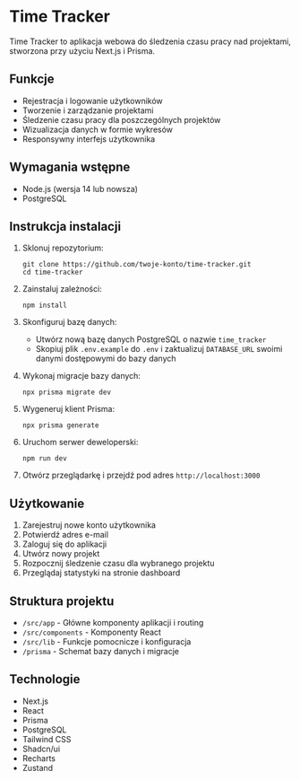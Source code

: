 # Time Tracker

Time Tracker to aplikacja webowa do śledzenia czasu pracy nad projektami, stworzona przy użyciu Next.js i Prisma.

## Funkcje

-   Rejestracja i logowanie użytkowników
-   Tworzenie i zarządzanie projektami
-   Śledzenie czasu pracy dla poszczególnych projektów
-   Wizualizacja danych w formie wykresów
-   Responsywny interfejs użytkownika

## Wymagania wstępne

-   Node.js (wersja 14 lub nowsza)
-   PostgreSQL

## Instrukcja instalacji

1. Sklonuj repozytorium:

    ```
    git clone https://github.com/twoje-konto/time-tracker.git
    cd time-tracker
    ```

2. Zainstaluj zależności:

    ```
    npm install
    ```

3. Skonfiguruj bazę danych:

    - Utwórz nową bazę danych PostgreSQL o nazwie `time_tracker`
    - Skopiuj plik `.env.example` do `.env` i zaktualizuj `DATABASE_URL` swoimi danymi dostępowymi do bazy danych

4. Wykonaj migracje bazy danych:

    ```
    npx prisma migrate dev
    ```

5. Wygeneruj klient Prisma:

    ```
    npx prisma generate
    ```

6. Uruchom serwer deweloperski:

    ```
    npm run dev
    ```

7. Otwórz przeglądarkę i przejdź pod adres `http://localhost:3000`

## Użytkowanie

1. Zarejestruj nowe konto użytkownika
2. Potwierdź adres e-mail
3. Zaloguj się do aplikacji
4. Utwórz nowy projekt
5. Rozpocznij śledzenie czasu dla wybranego projektu
6. Przeglądaj statystyki na stronie dashboard

## Struktura projektu

-   `/src/app` - Główne komponenty aplikacji i routing
-   `/src/components` - Komponenty React
-   `/src/lib` - Funkcje pomocnicze i konfiguracja
-   `/prisma` - Schemat bazy danych i migracje

## Technologie

-   Next.js
-   React
-   Prisma
-   PostgreSQL
-   Tailwind CSS
-   Shadcn/ui
-   Recharts
-   Zustand
